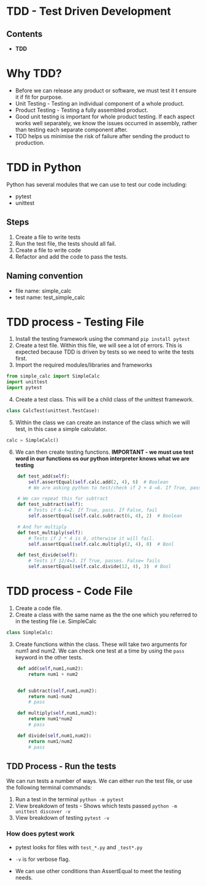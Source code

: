 # TDD - Test Driven Development

## Contents
* **TDD**

# Why TDD?
* Before we can release any product or software, we must test it t ensure it if fit for purpose.
* Unit Testing - Testing an individual component of a whole product.
* Product Testing - Testing a fully assembled product.
* Good unit testing is important for whole product testing. If each aspect works well separately, we know the issues occurred in assembly, rather than testing each separate component after.
* TDD helps us minimise the risk of failure after sending the product to production.




# TDD in Python
Python has several modules that we can use to test our code including:
* pytest
* unittest
## Steps
1. Create a file to write tests
2. Run the test file, the tests should all fail.
3. Create a file to write code 
4. Refactor and add the code to pass the tests.
## Naming convention
* file name:  simple_calc
* test name: test_simple_calc

# TDD process - Testing File
1. Install the testing framework using the command
```pip install pytest```
2. Create a test file. Within this file, we will see a lot of errors. This is expected because TDD is driven by tests so we need to write the tests first.
3. Import the required modules/libraries and frameworks
```python
from simple_calc import SimpleCalc
import unittest
import pytest
```
4. Create a test class. This will be a child class of the unittest framework.
```python
class CalcTest(unittest.TestCase):
```
5. Within the class we can create an instance of the class which we will test, in this case a simple calculator. 
```python
calc = SimpleCalc()
```
6. We can then create testing functions. 
**IMPORTANT - we must use test word in our functions os our python interpreter knows what we are testing**
```python
    def test_add(self):
        self.assertEqual(self.calc.add(2, 4), 6)  # Boolean
        # We are asking python to test/check if 2 + 4 =6. If True, passes the test, otherwise fails.

    # We can repeat this for subtract
    def test_subtract(self):
        # Tests if 6-4=2. If True, pass. If False, fail
        self.assertEqual(self.calc.subtract(6, 4), 2)  # Boolean

    # And for multiply
    def test_multiply(self):
        # Tests if 2 * 4 is 8, otherwise it will fail.
        self.assertEqual(self.calc.multiply(2, 4), 8)  # Bool

    def test_divide(self):
        # Tests if 12/4=3. If True, passes. False= fails
        self.assertEqual(self.calc.divide(12, 4), 3)  # Bool
```
# TDD process - Code File
1. Create a code file.
2. Create a class with the same name as the the one which you referred to in the testing file i.e. SimpleCalc
```python
class SimpleCalc:
```
3. Create functions within the class. These will take two arguments for num1 and num2. We can check one test at a time by using the ```pass``` keyword in the other tests. 
```python
    def add(self,num1,num2):
        return num1 + num2


    def subtract(self,num1,num2):
        return num1-num2
        # pass

    def multiply(self,num1,num2):
        return num1*num2
        # pass

    def divide(self,num1,num2):
        return num1/num2
        # pass
```

## TDD Process - Run the tests
We can run tests a number of ways. We can either run the test file, or use the following terminal commands:
1. Run a test in the terminal
```python -m pytest```
2. View breakdown of tests - Shows which tests passed
```python -m unittest discover -v```
3. View breakdown of testing
```pytest -v```
### How does pytest work
* pytest looks for files with ```test_*.py``` and ```_test*.py```
* ```-v``` is for verbose flag. 

* We can use other conditions than AssertEqual to meet the testing needs. 

